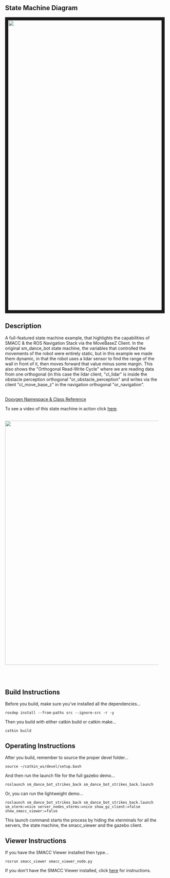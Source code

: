  <h2>State Machine Diagram</h2>
<img  src="https://github.com/reelrbtx/SMACC/blob/master/smacc_sm_reference_library/sm_dance_bot_strikes_back/docs/smacc_state_machine_20200222-122229.dot.svg" width="950" align="center" border="10"/>

<h2>Description</h2> A full-featured state machine example, that highlights the capabilities of SMACC & the ROS Navigation Stack via the MoveBaseZ Client. In the original sm_dance_bot state machine, the variables that controlled the movements of the robot were entirely static, but in this example we made them dynamic, in that the robot uses a lidar sensor to find the range of the wall in front of it, then moves forward that value minus some margin. This also shows the "Orthogonal Read-Write Cycle" where we are reading data from one orthogonal (in this case the lidar client, "cl_lidar" is inside the obstacle perception orthogonal "or_obstacle_perception" and writes via the client "cl_move_base_z" in the navigation orthogonal "or_navigation".<br></br>

<a href="https://reelrbtx.github.io/smacc_doxygen/master/html/namespacesm__dance__bot__strikes__back.html">Doxygen Namespace & Class Reference</a>

To see a video of this state machine in action click <a href="https://www.youtube.com/watch?v=ucMr5Dg6UpU">here</a>.
<br></br>

<p align="center">
 <img src="https://github.com/reelrbtx/SMACC/blob/master/smacc_sm_reference_library/sm_dance_bot_strikes_back/docs/sm_dance_bot_strikes_back.JPG" width="800"/>
 </p>
 <br></br>

<h2>Build Instructions</h2>
Before you build, make sure you've installed all the dependencies...

```
rosdep install --from-paths src --ignore-src -r -y
```

Then you build with either catkin build or catkin make...

```
catkin build
```
<h2>Operating Instructions</h2>
After you build, remember to source the proper devel folder...

```
source ~/catkin_ws/devel/setup.bash
```

And then run the launch file for the full gazebo demo...

```
roslaunch sm_dance_bot_strikes_back sm_dance_bot_strikes_back.launch
```

Or, you can run the lightweight demo...

```
roslaunch sm_dance_bot_strikes_back sm_dance_bot_strikes_back.launch sm_xterm:=nice server_nodes_xterms:=nice show_gz_client:=false show_smacc_viewer:=false
```

This launch command starts the process by hiding the xterminals for all the servers, the state machine, the smacc_viewer and the gazebo client.

<h2>Viewer Instructions</h2>
If you have the SMACC Viewer installed then type...

```
rosrun smacc_viewer smacc_viewer_node.py
```

If you don't have the SMACC Viewer installed, click <a href="http://smacc.ninja/smacc-viewer/">here</a> for instructions.
